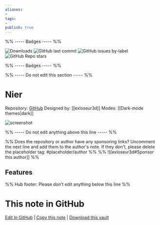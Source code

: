 ```yaml
---
aliases:
- 
tags: 
- 
publish: true
---
```


%% ----- Badges ----- %%

![Downloads](https://img.shields.io/badge/downloads-4829-573E7A?style=for-the-badge&logo=)
![GitHub last commit](https://img.shields.io/github/last-commit/exloseur3d/nier-theme?color=573E7A&label=last%20update&logo=github&style=for-the-badge)
![GitHub issues by-label](https://img.shields.io/github/issues/exloseur3d/nier-theme/help%20wanted?color=573E7A&logo=github&style=for-the-badge) 
![GitHub Repo stars](https://img.shields.io/github/stars/exloseur3d/nier-theme?color=573E7A&logo=github&style=for-the-badge)

%% ----- Badges ----- %%

%% ----- Do not edit this section ----- %%

# Nier

Repository: [GitHub](https://github.com/exloseur3d/nier-theme)
Designed by: [[exloseur3d]]
Modes: [[Dark-mode themes|dark]]



![screenshot](https://github.com/exloseur3d/nier-theme/raw/HEAD/preview_Nier_theme.png)

%% ----- Do not edit anything above this line ----- %% 

%% Does the repository or author have any sponsoring links? Uncomment the next line and add them to the author's note. If they don't, please delete the placeholder tag: #placeholder/author %%
%% ![[exloseur3d#Sponsor this author]] %%


## Features



%% Hub footer: Please don't edit anything below this line %%

# This note in GitHub

<span class="git-footer">[Edit In GitHub](https://github.dev/obsidian-community/obsidian-hub/blob/main/02%20-%20Community%20Expansions/02.05%20All%20Community%20Expansions/Themes/Nier.md "git-hub-edit-note") | [Copy this note](https://raw.githubusercontent.com/obsidian-community/obsidian-hub/main/02%20-%20Community%20Expansions/02.05%20All%20Community%20Expansions/Themes/Nier.md "git-hub-copy-note") | [Download this vault](https://github.com/obsidian-community/obsidian-hub/archive/refs/heads/main.zip "git-hub-download-vault") </span>
